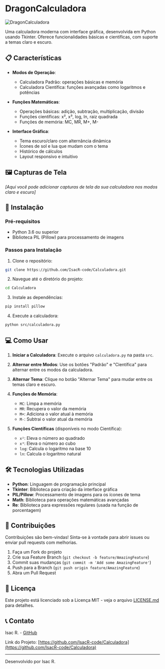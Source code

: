 # DragonCalculadora

![DragonCalculadora](https://github.com/IsacR-code/Calculadora/raw/main/icone.ico)

Uma calculadora moderna com interface gráfica, desenvolvida em Python usando Tkinter. Oferece funcionalidades básicas e científicas, com suporte a temas claro e escuro.

## 📋 Características

- **Modos de Operação**:
  - Calculadora Padrão: operações básicas e memória
  - Calculadora Científica: funções avançadas como logaritmos e potências

- **Funções Matemáticas**:
  - Operações básicas: adição, subtração, multiplicação, divisão
  - Funções científicas: x², x³, log, ln, raiz quadrada
  - Funções de memória: MC, MR, M+, M-

- **Interface Gráfica**:
  - Tema escuro/claro com alternância dinâmica
  - Ícones de sol e lua que mudam com o tema
  - Histórico de cálculos
  - Layout responsivo e intuitivo

## 🖼️ Capturas de Tela

*[Aqui você pode adicionar capturas de tela da sua calculadora nos modos claro e escuro]*

## 🚀 Instalação

### Pré-requisitos
- Python 3.6 ou superior
- Biblioteca PIL (Pillow) para processamento de imagens

### Passos para Instalação

1. Clone o repositório:
```bash
git clone https://github.com/IsacR-code/Calculadora.git
```

2. Navegue até o diretório do projeto:
```bash
cd Calculadora
```

3. Instale as dependências:
```bash
pip install pillow
```

4. Execute a calculadora:
```bash
python src/calculadora.py
```

## 💻 Como Usar

1. **Iniciar a Calculadora**: Execute o arquivo `calculadora.py` na pasta `src`.

2. **Alternar entre Modos**: Use os botões "Padrão" e "Científica" para alternar entre os modos da calculadora.

3. **Alternar Tema**: Clique no botão "Alternar Tema" para mudar entre os temas claro e escuro.

4. **Funções de Memória**:
   - `MC`: Limpa a memória
   - `MR`: Recupera o valor da memória
   - `M+`: Adiciona o valor atual à memória
   - `M-`: Subtrai o valor atual da memória

5. **Funções Científicas** (disponíveis no modo Científica):
   - `x²`: Eleva o número ao quadrado
   - `x³`: Eleva o número ao cubo
   - `log`: Calcula o logaritmo na base 10
   - `ln`: Calcula o logaritmo natural

## 🛠️ Tecnologias Utilizadas

- **Python**: Linguagem de programação principal
- **Tkinter**: Biblioteca para criação da interface gráfica
- **PIL/Pillow**: Processamento de imagens para os ícones de tema
- **Math**: Biblioteca para operações matemáticas avançadas
- **Re**: Biblioteca para expressões regulares (usada na função de porcentagem)

## 🤝 Contribuições

Contribuições são bem-vindas! Sinta-se à vontade para abrir issues ou enviar pull requests com melhorias.

1. Faça um Fork do projeto
2. Crie sua Feature Branch (`git checkout -b feature/AmazingFeature`)
3. Commit suas mudanças (`git commit -m 'Add some AmazingFeature'`)
4. Push para a Branch (`git push origin feature/AmazingFeature`)
5. Abra um Pull Request

## 📝 Licença

Este projeto está licenciado sob a Licença MIT - veja o arquivo [LICENSE.md](LICENSE.md) para detalhes.

## 📞 Contato

Isac R. - [GitHub](https://github.com/IsacR-code)

Link do Projeto: [https://github.com/IsacR-code/Calculadora](https://github.com/IsacR-code/Calculadora)

---

Desenvolvido por Isac R.

